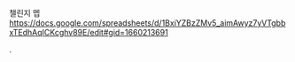 챌린지 멥  
https://docs.google.com/spreadsheets/d/1BxiYZBzZMv5_aimAwyz7yVTgbbxTEdhAqICKcghv89E/edit#gid=1660213691  
  
.
